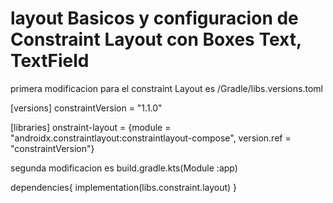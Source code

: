 # layout Basicos y configuracion de Constraint Layout con Boxes Text, TextField

primera modificacion para el constraint Layout es /Gradle/libs.versions.toml

[versions]
constraintVersion = "1.1.0"


[libraries]
onstraint-layout = {module = "androidx.constraintlayout:constraintlayout-compose", version.ref = "constraintVersion"}

segunda modificacion es build.gradle.kts(Module :app)

dependencies{
  implementation(libs.constraint.layout)
}
